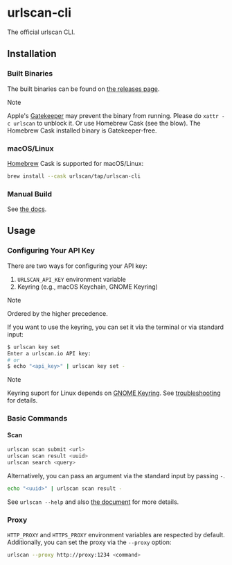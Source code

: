 # urlscan-cli

The official urlscan CLI.

## Installation

### Built Binaries

The built binaries can be found on [the releases page](https://github.com/urlscan/urlscan-cli/releases).

> [!NOTE]
> Apple's [Gatekeeper](https://support.apple.com/guide/security/gatekeeper-and-runtime-protection-sec5599b66df/web) may prevent the binary from running.
> Please do `xattr -c urlscan` to unblock it. Or use Homebrew Cask (see the blow). The Homebrew Cask installed binary is Gatekeeper-free.

### macOS/Linux

[Homebrew](https://brew.sh/) Cask is supported for macOS/Linux:

```sh
brew install --cask urlscan/tap/urlscan-cli
```

### Manual Build

See [the docs](./docs/dev.md#build).

## Usage

### Configuring Your API Key

There are two ways for configuring your API key:

1. `URLSCAN_API_KEY` environment variable
2. Keyring (e.g., macOS Keychain, GNOME Keyring)

> [!NOTE]
> Ordered by the higher precedence.

If you want to use the keyring, you can set it via the terminal or via standard input:

```bash
$ urlscan key set
Enter a urlscan.io API key:
# or
$ echo "<api_key>" | urlscan key set -
```

> [!NOTE]
> Keyring suport for Linux depends on [GNOME Keyring](https://wiki.gnome.org/Projects/GnomeKeyring). See [troubleshooting](./docs/troubleshooting.md#keyring) for details.

### Basic Commands

#### Scan

```bash
urlscan scan submit <url>
urlscan scan result <uuid>
urlscan search <query>
```

Alternatively, you can pass an argument via the standard input by passing `-`.

```bash
echo "<uuid>" | urlscan scan result -
```

See `urlscan --help` and also [the document](docs/urlscan.md) for more details.

### Proxy

`HTTP_PROXY` and `HTTPS_PROXY` environment variables are respected by default. Additionally, you can set the proxy via the `--proxy` option:

```bash
urlscan --proxy http://proxy:1234 <command>
```
